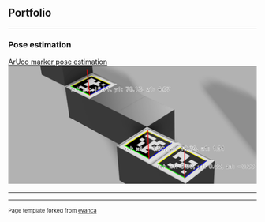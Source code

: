 ## Portfolio

---

### Pose estimation

[ArUco marker pose estimation](https://github.com/sergiogtorres/ArUco_tracker)
<img src="images/thumbnail-wide.png?raw=true"/>

---





---
<p style="font-size:11px">Page template forked from <a href="https://github.com/evanca/quick-portfolio">evanca</a></p>
<!-- Remove above link if you don't want to attibute -->
